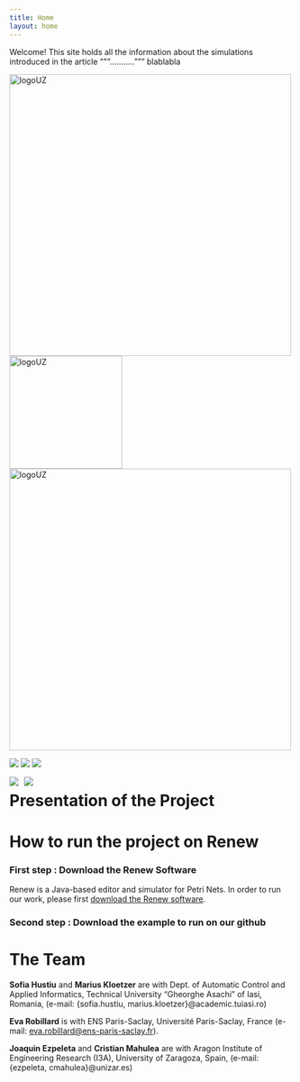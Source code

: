 ```yaml
---
title: Home
layout: home
---
```


Welcome! This site holds all the information about the simulations introduced in the article “"”………..””” blablabla

<img src="../pictures/LogoUZ.png" alt="logoUZ" width="500"/> 
<img src="../pictures/logo-TUIASI.png" alt="logoUZ" width="200"/>
<img src="../pictures/ENSPS_UPSAY_logo_couleur_2.png" alt="logoUZ" width="500"/>

![](../pictures/LogoUZ.png) ![](../pictures/logo-TUIASI.png) ![](../pictures/ENSPS_UPSAY_logo_couleur_2.png)

<img src="../pictures/LogoUZ.png" style="float:left; margin-right:10px;">
<img src="../pictures/logo-TUIASI.png" style="float:left;">

# Presentation of the Project 

# How to run the project on Renew

### First step : Download the Renew Software

Renew is a Java-based editor and simulator for Petri Nets. In order to run our work, please first [download the Renew software](http://www.renew.de).

### Second step : Download the example to run on our github

# The Team 

**Sofia Hustiu** and **Marius Kloetzer** are with Dept. of Automatic Control and Applied Informatics, Technical University “Gheorghe Asachi” of Iasi, Romania, (e-mail: {sofia.hustiu, marius.kloetzer}@academic.tuiasi.ro)

**Eva Robillard** is with ENS Paris-Saclay, Université Paris-Saclay, France (e-mail: eva.robillard@ens-paris-saclay.fr).

**Joaquin Ezpeleta** and **Cristian Mahulea** are with Aragon Institute of Engineering Research (I3A), University of Zaragoza, Spain, (e-mail: {ezpeleta, cmahulea}@unizar.es)
